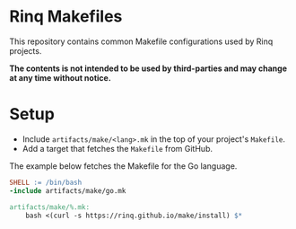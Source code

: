 # Rinq Makefiles

This repository contains common Makefile configurations used by Rinq projects.

**The contents is not intended to be used by third-parties and may change at any
time without notice.**

# Setup

- Include `artifacts/make/<lang>.mk` in the top of your project's `Makefile`.
- Add a target that fetches the `Makefile` from GitHub.

The example below fetches the Makefile for the Go language.

```Makefile
SHELL := /bin/bash
-include artifacts/make/go.mk

artifacts/make/%.mk:
	bash <(curl -s https://rinq.github.io/make/install) $*
```
